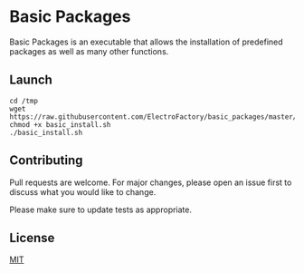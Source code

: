 # Basic Packages

Basic Packages is an executable that allows the installation of predefined packages as well as many other functions.

## Launch

```console
cd /tmp
wget https://raw.githubusercontent.com/ElectroFactory/basic_packages/master/basic_install.sh
chmod +x basic_install.sh
./basic_install.sh
```
## Contributing
Pull requests are welcome. For major changes, please open an issue first to discuss what you would like to change.

Please make sure to update tests as appropriate.

## License
[MIT](https://choosealicense.com/licenses/mit/)

